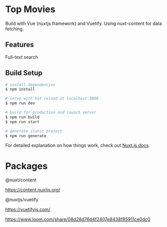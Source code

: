 # Top Movies

Build with Vue (nuxtjs framework) and Vuetify.
Using nuxt-content for data fetching.

## Features

Full-text search


## Build Setup

```bash
# install dependencies
$ npm install

# serve with hot reload at localhost:3000
$ npm run dev

# build for production and launch server
$ npm run build
$ npm run start

# generate static project
$ npm run generate
```

For detailed explanation on how things work, check out [Nuxt.js docs](https://nuxtjs.org).

# Packages

@nuxt/content

https://content.nuxtjs.org/


@nuxtjs/vuetify

https://vuetifyjs.com/


https://www.loom.com/share/08d28d76d4f2407e8438f85911ce0dc0


